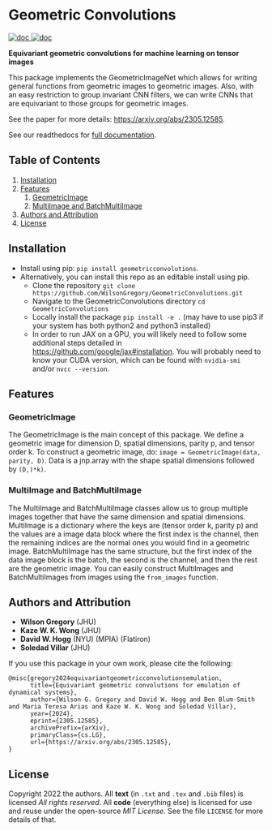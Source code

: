 # Geometric Convolutions

<a href="https://geometricconvolutions.readthedocs.io/en/latest/">
<img src="https://badgen.net/badge/Read/the doc/blue" alt="doc"/>
</a>
<a href="https://github.com/WilsonGregory/GeometricConvolutions/blob/main/LICENSE">
<img src="https://badgen.net/badge/License/MIT/blue" alt="doc"/>
</a>

**Equivariant geometric convolutions for machine learning on tensor images**

This package implements the GeometricImageNet which allows for writing general functions from geometric images to geometric images. Also, with an easy restriction to group invariant CNN filters, we can write CNNs that are equivariant to those groups for geometric images.

See the paper for more details: https://arxiv.org/abs/2305.12585.

See our readthedocs for <a href="https://geometricconvolutions.readthedocs.io/en/latest/">full documentation</a>.

## Table of Contents

1. [Installation](#installation)
2. [Features](#features)
    1. [GeometricImage](#geometricimage)
    2. [MultiImage and BatchMultiImage](#multi-image-and-batch-multi-image)
3. [Authors and Attribution](#authors-and-attribution)
4. [License](#license)

## Installation

- Install using pip: `pip install geometricconvolutions`.
- Alternatively, you can install this repo as an editable install using pip.
  - Clone the repository `git clone https://github.com/WilsonGregory/GeometricConvolutions.git`
  - Navigate to the GeometricConvolutions directory `cd GeometricConvolutions`
  - Locally install the package `pip install -e .` (may have to use pip3 if your system has both python2 and python3 installed)
  - In order to run JAX on a GPU, you will likely need to follow some additional steps detailed in https://github.com/google/jax#installation. You will probably need to know your CUDA version, which can be found with `nvidia-smi` and/or `nvcc --version`.

## Features

### GeometricImage

The GeometricImage is the main concept of this package. We define a geometric image for dimension D, spatial dimensions, parity p, and tensor order k. To construct a geometric image, do: `image = GeometricImage(data, parity, D)`. Data is a jnp.array with the shape spatial dimensions followed by `(D,)*k)`.

### MultiImage and BatchMultiImage

The MultiImage and BatchMultiImage classes allow us to group multiple images together that have the same dimension and spatial dimensions. MultiImage is a dictionary where the keys are (tensor order k, parity p) and the values are a image data block where the first index is the channel, then the remaining indices are the normal ones you would find in a geometric image. BatchMultiImage has the same structure, but the first index of the data image block is the batch, the second is the channel, and then the rest are the geometric image. You can easily construct MultiImages and BatchMultiImages from images using the `from_images` function.

## Authors and Attribution
- **Wilson Gregory** (JHU)
- **Kaze W. K. Wong** (JHU)
- **David W. Hogg** (NYU) (MPIA) (Flatiron)
- **Soledad Villar** (JHU)

If you use this package in your own work, please cite the following:

```
@misc{gregory2024equivariantgeometricconvolutionsemulation,
      title={Equivariant geometric convolutions for emulation of dynamical systems}, 
      author={Wilson G. Gregory and David W. Hogg and Ben Blum-Smith and Maria Teresa Arias and Kaze W. K. Wong and Soledad Villar},
      year={2024},
      eprint={2305.12585},
      archivePrefix={arXiv},
      primaryClass={cs.LG},
      url={https://arxiv.org/abs/2305.12585}, 
}
```

## License
Copyright 2022 the authors. All **text** (in `.txt` and `.tex` and `.bib` files) is licensed *All rights reserved*. All **code** (everything else) is licensed for use and reuse under the open-source *MIT License*. See the file `LICENSE` for more details of that.
